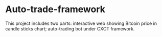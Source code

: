 # Auto-trade-framework
This project includes two parts: interactive web showing Bitcoin price in candle sticks chart; auto-trading bot under CXCT framework.
